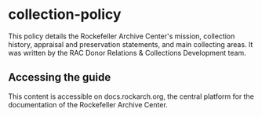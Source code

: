 # collection-policy

This policy details the Rockefeller Archive Center's mission, collection history, appraisal and preservation statements, and main collecting areas. It was written by the RAC Donor Relations & Collections Development team.


## Accessing the guide

This content is accessible on docs.rockarch.org, the central platform for the documentation of the Rockefeller Archive Center.
